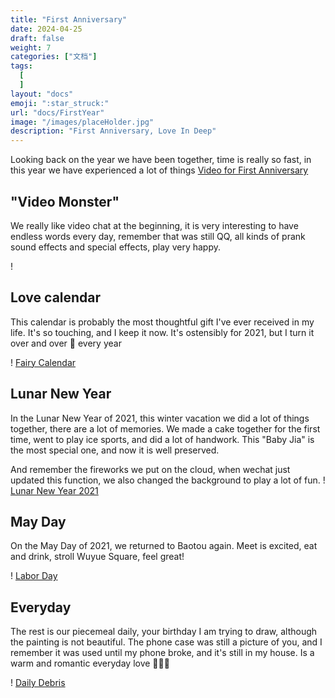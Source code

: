```yaml
---
title: "First Anniversary"
date: 2024-04-25
draft: false
weight: 7
categories: ["文档"]
tags:
  [
  ]
layout: "docs"
emoji: ":star_struck:"
url: "docs/FirstYear"
image: "/images/placeHolder.jpg"
description: "First Anniversary, Love In Deep"
---
```

Looking back on the year we have been together, time is really so fast, in this year we have experienced a lot of things
[Video for First Anniversary](https://aimmeng-life.wistia.com/medias/zsyuvkzojf)
## "Video Monster"

We really like video chat at the beginning, it is very interesting to have endless words every day, remember that was still QQ, all kinds of prank sound effects and special effects, play very happy.

! [](videoCall.jpg "")

## Love calendar

This calendar is probably the most thoughtful gift I've ever received in my life. It's so touching, and I keep it now. It's ostensibly for 2021, but I turn it over and over 🧡 every year

! [Fairy Calendar](loveCanlandar.jpg "Fairy Calendar ")

## Lunar New Year

In the Lunar New Year of 2021, this winter vacation we did a lot of things together, there are a lot of memories. We made a cake together for the first time, went to play ice sports, and did a lot of handwork. This "Baby Jia" is the most special one, and now it is well preserved.

And remember the fireworks we put on the cloud, when wechat just updated this function, we also changed the background to play a lot of fun.
! [Lunar New Year 2021](newYear.jpg "Lunar New Year 2021 ")

## May Day

On the May Day of 2021, we returned to Baotou again. Meet is excited, eat and drink, stroll Wuyue Square, feel great!

! [Labor Day](laborDay.jpg "Labor Day ")

## Everyday

The rest is our piecemeal daily, your birthday I am trying to draw, although the painting is not beautiful. The phone case was still a picture of you, and I remember it was used until my phone broke, and it's still in my house. Is a warm and romantic everyday love 🙈🙈🙈

! [Daily Debris](daily.jpg "Daily debris")